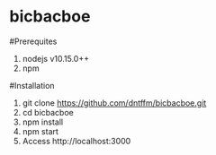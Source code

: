 # bicbacboe
#Prerequites
1. nodejs v10.15.0++
2. npm

#Installation
1. git clone https://github.com/dntffm/bicbacboe.git
2. cd bicbacboe
3. npm install
4. npm start
5. Access http://localhost:3000
